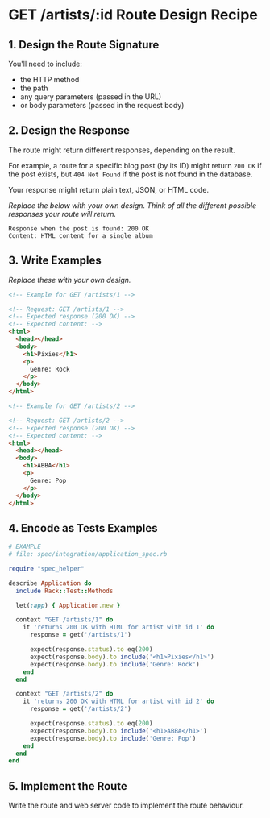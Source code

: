 # GET /artists/:id Route Design Recipe

## 1. Design the Route Signature

You'll need to include:
  * the HTTP method
  * the path
  * any query parameters (passed in the URL)
  * or body parameters (passed in the request body)

## 2. Design the Response

The route might return different responses, depending on the result.

For example, a route for a specific blog post (by its ID) might return `200 OK` if the post exists, but `404 Not Found` if the post is not found in the database.

Your response might return plain text, JSON, or HTML code.

_Replace the below with your own design. Think of all the different possible responses your route will return._

```
Response when the post is found: 200 OK
Content: HTML content for a single album
```

## 3. Write Examples

_Replace these with your own design._

```html
<!-- Example for GET /artists/1 -->

<!-- Request: GET /artists/1 -->
<!-- Expected response (200 OK) -->
<!-- Expected content: -->
<html>
  <head></head>
  <body>
    <h1>Pixies</h1>
    <p>
      Genre: Rock
    </p>
  </body>
</html>

<!-- Example for GET /artists/2 -->

<!-- Request: GET /artists/2 -->
<!-- Expected response (200 OK) -->
<!-- Expected content: -->
<html>
  <head></head>
  <body>
    <h1>ABBA</h1>
    <p>
      Genre: Pop
    </p>
  </body>
</html>
```

## 4. Encode as Tests Examples

```ruby
# EXAMPLE
# file: spec/integration/application_spec.rb

require "spec_helper"

describe Application do
  include Rack::Test::Methods

  let(:app) { Application.new }

  context "GET /artists/1" do
    it 'returns 200 OK with HTML for artist with id 1' do
      response = get('/artists/1')

      expect(response.status).to eq(200)
      expect(response.body).to include('<h1>Pixies</h1>')
      expect(response.body).to include('Genre: Rock')
    end
  end

  context "GET /artists/2" do
    it 'returns 200 OK with HTML for artist with id 2' do
      response = get('/artists/2')

      expect(response.status).to eq(200)
      expect(response.body).to include('<h1>ABBA</h1>')
      expect(response.body).to include('Genre: Pop')
    end
  end
end
```

## 5. Implement the Route

Write the route and web server code to implement the route behaviour.
